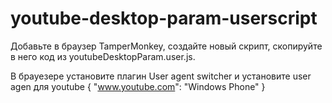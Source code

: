 #  youtube-desktop-param-userscript

Добавьте в браузер TamperMonkey, создайте новый скрипт, скопируйте в него код из youtubeDesktopParam.user.js.

В брауезере установите плагин User agent switcher и установите user agen для youtube
{ "www.youtube.com": "Windows Phone" }
